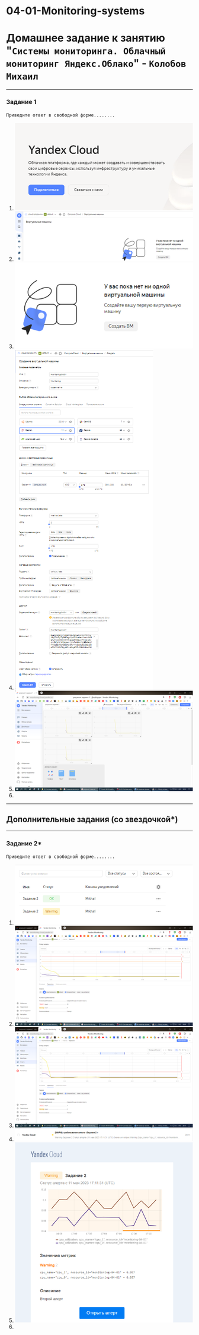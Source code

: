 # 04-01-Monitoring-systems
# Домашнее задание к занятию "`Системы мониторинга. Облачный мониторинг Яндекс.Облако`" - `Колобов Михаил`

 ---

### Задание 1

`Приведите ответ в свободной форме........`

1. ![01-01](https://github.com/Mikhail-2023/04-01-Monitoring-systems/blob/main/screen/01-01.PNG)
2. ![01-02](https://github.com/Mikhail-2023/04-01-Monitoring-systems/blob/main/screen/01-02.PNG)
3. ![01-03](https://github.com/Mikhail-2023/04-01-Monitoring-systems/blob/main/screen/01-03.PNG)
4. ![01-04-16](https://github.com/Mikhail-2023/04-01-Monitoring-systems/blob/main/screen/01-04-16.PNG)
5. ![01-26](https://github.com/Mikhail-2023/04-01-Monitoring-systems/blob/main/screen/01-26.PNG)
6. 

---

## Дополнительные задания (со звездочкой*)

---

### Задание 2*

`Приведите ответ в свободной форме........`

1. ![02-01-01](https://github.com/Mikhail-2023/04-01-Monitoring-systems/blob/main/screen/02-01-01.PNG)
2. ![02-01](https://github.com/Mikhail-2023/04-01-Monitoring-systems/blob/main/screen/02-01.PNG)
3. ![02-02](https://github.com/Mikhail-2023/04-01-Monitoring-systems/blob/main/screen/02-02.PNG)
4. ![02-03](https://github.com/Mikhail-2023/04-01-Monitoring-systems/blob/main/screen/02-03.PNG)
5. ![02-04](https://github.com/Mikhail-2023/04-01-Monitoring-systems/blob/main/screen/02-04.PNG)
6. 


